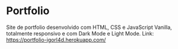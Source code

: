 # Portfolio
Site de portfolio desenvolvido com HTML, CSS e JavaScript Vanilla, totalmente responsivo e com Dark Mode e Light Mode.
Link: https://portfolio-igorl4d.herokuapp.com/
